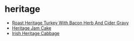 # heritage

 * [Roast Heritage Turkey With Bacon Herb And Cider Gravy](../../index/r/roast-heritage-turkey-with-bacon-herb-and-cider-gravy-350421.json)
 * [Heritage Jam Cake](../../index/h/heritage-jam-cake.json)
 * [Irish Heritage Cabbage](../../index/i/irish-heritage-cabbage.json)
